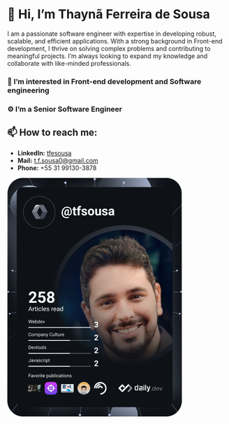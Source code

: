 # 👋 Hi, I’m **Thaynã Ferreira de Sousa**

I am a passionate software engineer with expertise in developing robust, scalable, and efficient applications. With a strong background in Front-end development, I thrive on solving complex problems and contributing to meaningful projects. I’m always looking to expand my knowledge and collaborate with like-minded professionals.

### 👀 I’m interested in **Front-end development** and **Software engineering**
### ⚙️ I’m a Senior Software Engineer
<!--💞️ I’m looking to collaborate on ... -->
## 📫 How to reach me:
- **LinkedIn:** [tfesousa](https://www.linkedin.com/in/tfesousa/)
- **Mail:** t.f.sousa0@gmail.com
- **Phone:** +55 31 99130-3878

<img src="https://github.com/tfsousa/tfsousa/blob/main/devcard.svg" width="400" alt="Thaynã Ferreira's Dev Card"/>
<!---
tfsousa/tfsousa is a ✨ special ✨ repository because its `README.md` (this file) appears on your GitHub profile.
You can click the Preview link to take a look at your changes.
--->
